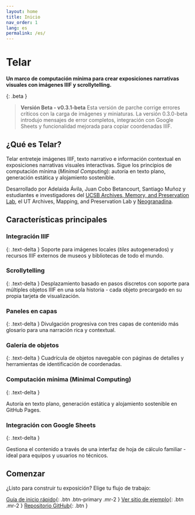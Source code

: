 ```yaml
---
layout: home
title: Inicio
nav_order: 1
lang: es
permalink: /es/
---
```


# Telar

**Un marco de computación mínima para crear exposiciones narrativas visuales con imágenes IIIF y scrollytelling.**

{: .beta }
> **Versión Beta - v0.3.1-beta**
> Esta versión de parche corrige errores críticos con la carga de imágenes y miniaturas. La versión 0.3.0-beta introdujo mensajes de error completos, integración con Google Sheets y funcionalidad mejorada para copiar coordenadas IIIF.

## ¿Qué es Telar?

Telar entreteje imágenes IIIF, texto narrativo e información contextual en exposiciones narrativas visuales interactivas. Sigue los principios de computación mínima (*Minimal Computing*): autoría en texto plano, generación estática y alojamiento sostenible.

Desarrollado por Adelaida Ávila, Juan Cobo Betancourt, Santiago Muñoz y estudiantes e investigadores del [UCSB Archives, Memory, and Preservation Lab](https://ampl.clair.ucsb.edu), el UT Archives, Mapping, and Preservation Lab y [Neogranadina](https://neogranadina.org).

## Características principales

<div class="grid" markdown="1">

### Integración IIIF
{: .text-delta }
Soporte para imágenes locales (_tiles_ autogenerados) y recursos IIIF externos de museos y bibliotecas de todo el mundo.

### Scrollytelling
{: .text-delta }
Desplazamiento basado en pasos discretos con soporte para múltiples objetos IIIF en una sola historia - cada objeto precargado en su propia tarjeta de visualización.

### Paneles en capas
{: .text-delta }
Divulgación progresiva con tres capas de contenido más glosario para una narración rica y contextual.

### Galería de objetos
{: .text-delta }
Cuadrícula de objetos navegable con páginas de detalles y herramientas de identificación de coordenadas.

### Computación mínima (Minimal Computing)
{: .text-delta }
 
Autoría en texto plano, generación estática y alojamiento sostenible en GitHub Pages.

### Integración con Google Sheets
{: .text-delta }
 
Gestiona el contenido a través de una interfaz de hoja de cálculo familiar - ideal para equipos y usuarios no técnicos.

</div>

## Comenzar

¿Listo para construir tu exposición? Elige tu flujo de trabajo:

[Guía de inicio rápido](/es/documentacion/primeros-pasos/){: .btn .btn-primary .mr-2 }
[Ver sitio de ejemplo](https://ampl.clair.ucsb.edu/telar){: .btn .mr-2 }
[Repositorio GitHub](https://github.com/UCSB-AMPLab/telar){: .btn }